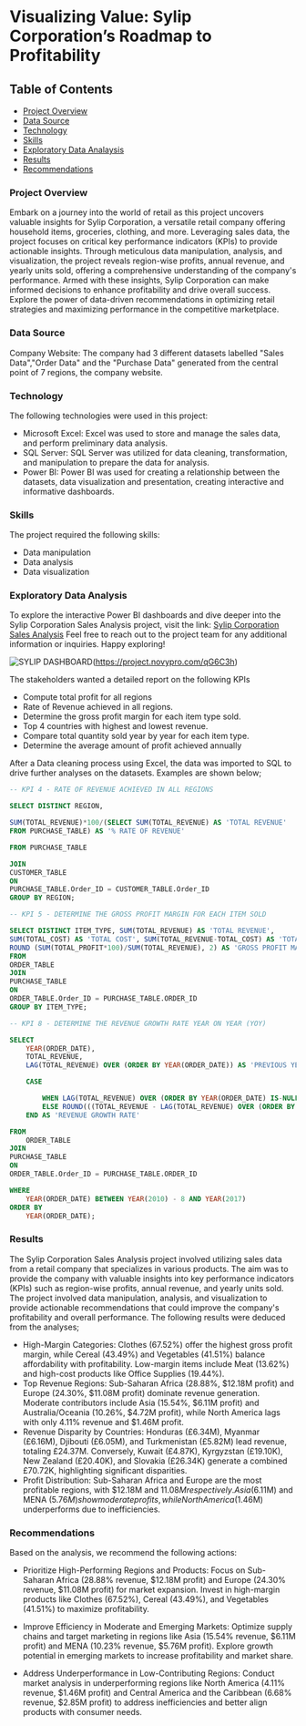 # Visualizing Value: Sylip Corporation’s Roadmap to Profitability

## Table of Contents
- [Project Overview](#project-overview)
- [Data Source](data_source)
- [Technology](technology)
- [Skills](skills)
- [Exploratory Data Analaysis](exploratory-data-analysis)
- [Results](results)
- [Recommendations](recommendations)

### Project Overview

Embark on a journey into the world of retail as this project uncovers valuable insights for Sylip Corporation, a versatile retail company offering household items, groceries, clothing, and more. Leveraging sales data, the project focuses on critical key performance indicators (KPIs) to provide actionable insights. Through meticulous data manipulation, analysis, and visualization, the project reveals region-wise profits, annual revenue, and yearly units sold, offering a comprehensive understanding of the company's performance. Armed with these insights, Sylip Corporation can make informed decisions to enhance profitability and drive overall success. Explore the power of data-driven recommendations in optimizing retail strategies and maximizing performance in the competitive marketplace.

### Data Source

Company Website: The company had 3 different datasets labelled "Sales Data","Order Data" and the "Purchase Data" generated from the central point of 7 regions, the company website.

### Technology

The following technologies were used in this project:
- Microsoft Excel: Excel was used to store and manage the sales data, and perform preliminary data analysis.
- SQL Server: SQL Server was utilized for data cleaning, transformation, and manipulation to prepare the data for analysis.
- Power BI: Power BI was used for creating a relationship between the datasets, data visualization and presentation, creating interactive and informative dashboards.


### Skills
  
The project required the following skills:
- Data manipulation
- Data analysis
- Data visualization

### Exploratory Data Analysis

To explore the interactive Power BI dashboards and dive deeper into the Sylip Corporation Sales Analysis project, visit the link: [Sylip Corporation Sales Analysis](https://project.novypro.com/qG6C3h)
Feel free to reach out to the project team for any additional information or inquiries. Happy exploring!

![SYLIP DASHBOARD](https://github.com/user-attachments/assets/3491291c-ae6b-47c6-baeb-427e378320cd)(https://project.novypro.com/qG6C3h)


The stakeholders wanted a detailed report on the following KPIs
- Compute total profit for all regions
- Rate of Revenue achieved in all regions.
- Determine the gross profit margin for each item type sold.
- Top 4 countries with highest and lowest revenue.
- Compare total quantity sold year by year for each item type.
- Determine the average amount of profit achieved annually

After a Data cleaning process using Excel, the data was imported to SQL to drive further analyses on the datasets. Examples are shown below;

```sql
-- KPI 4 - RATE OF REVENUE ACHIEVED IN ALL REGIONS

SELECT DISTINCT REGION,

SUM(TOTAL_REVENUE)*100/(SELECT SUM(TOTAL_REVENUE) AS 'TOTAL REVENUE'
FROM PURCHASE_TABLE) AS '% RATE OF REVENUE'

FROM PURCHASE_TABLE

JOIN
CUSTOMER_TABLE
ON
PURCHASE_TABLE.Order_ID = CUSTOMER_TABLE.Order_ID
GROUP BY REGION;
```

```sql
-- KPI 5 - DETERMINE THE GROSS PROFIT MARGIN FOR EACH ITEM SOLD

SELECT DISTINCT ITEM_TYPE, SUM(TOTAL_REVENUE) AS 'TOTAL REVENUE',
SUM(TOTAL_COST) AS 'TOTAL COST', SUM(TOTAL_REVENUE-TOTAL_COST) AS 'TOTAL PROFIT',
ROUND (SUM(TOTAL_PROFIT*100)/SUM(TOTAL_REVENUE), 2) AS 'GROSS PROFIT MARGIN'
FROM
ORDER_TABLE
JOIN
PURCHASE_TABLE
ON
ORDER_TABLE.Order_ID = PURCHASE_TABLE.ORDER_ID
GROUP BY ITEM_TYPE;

```

```sql
-- KPI 8 - DETERMINE THE REVENUE GROWTH RATE YEAR ON YEAR (YOY)

SELECT 
    YEAR(ORDER_DATE),
    TOTAL_REVENUE,
    LAG(TOTAL_REVENUE) OVER (ORDER BY YEAR(ORDER_DATE)) AS 'PREVIOUS YEAR REVENUE',

    CASE 

        WHEN LAG(TOTAL_REVENUE) OVER (ORDER BY YEAR(ORDER_DATE) IS-NULL THEN NULL
        ELSE ROUND(((TOTAL_REVENUE - LAG(TOTAL_REVENUE) OVER (ORDER BY YEAR(ORDER_DATE))) / LAG(TOTAL_REVENUE) OVER (ORDER BY YEAR(ORDER_DATE)) * 100, 2)
    END AS 'REVENUE GROWTH RATE'

FROM 
    ORDER_TABLE
JOIN
PURCHASE_TABLE
ON
ORDER_TABLE.Order_ID = PURCHASE_TABLE.ORDER_ID

WHERE 
    YEAR(ORDER_DATE) BETWEEN YEAR(2010) - 8 AND YEAR(2017)
ORDER BY 
    YEAR(ORDER_DATE);
```



### Results

The Sylip Corporation Sales Analysis project involved utilizing sales data from a retail company that specializes in various products. The aim was to provide the company with valuable insights into key performance indicators (KPIs) such as region-wise profits, annual revenue, and yearly units sold. The project involved data manipulation, analysis, and visualization to provide actionable recommendations that could improve the company's profitability and overall performance. The following results were deduced from the analyses;

- High-Margin Categories: Clothes (67.52%) offer the highest gross profit margin, while Cereal (43.49%) and Vegetables (41.51%) balance affordability with profitability. Low-margin items include Meat (13.62%) and high-cost products like Office Supplies (19.44%).
- Top Revenue Regions: Sub-Saharan Africa (28.88%, $12.18M profit) and Europe (24.30%, $11.08M profit) dominate revenue generation. Moderate contributors include Asia (15.54%, $6.11M profit) and Australia/Oceania (10.26%, $4.72M profit), while North America lags with only 4.11% revenue and $1.46M profit.
- Revenue Disparity by Countries: Honduras (£6.34M), Myanmar (£6.16M), Djibouti (£6.05M), and Turkmenistan (£5.82M) lead revenue, totaling £24.37M. Conversely, Kuwait (£4.87K), Kyrgyzstan (£19.10K), New Zealand (£20.40K), and Slovakia (£26.34K) generate a combined £70.72K, highlighting significant disparities.
- Profit Distribution: Sub-Saharan Africa and Europe are the most profitable regions, with $12.18M and $11.08M respectively. Asia ($6.11M) and MENA ($5.76M) show moderate profits, while North America ($1.46M) underperforms due to inefficiencies.


### Recommendations

Based on the analysis, we recommend the following actions:
- Prioritize High-Performing Regions and Products: Focus on Sub-Saharan Africa (28.88% revenue, $12.18M profit) and Europe (24.30% revenue, $11.08M profit) for market expansion. Invest in high-margin products like Clothes (67.52%), Cereal (43.49%), and Vegetables (41.51%) to maximize profitability.

- Improve Efficiency in Moderate and Emerging Markets: Optimize supply chains and target marketing in regions like Asia (15.54% revenue, $6.11M profit) and MENA (10.23% revenue, $5.76M profit). Explore growth potential in emerging markets to increase profitability and market share.

- Address Underperformance in Low-Contributing Regions: Conduct market analysis in underperforming regions like North America (4.11% revenue, $1.46M profit) and Central America and the Caribbean (6.68% revenue, $2.85M profit) to address inefficiencies and better align products with consumer needs.


